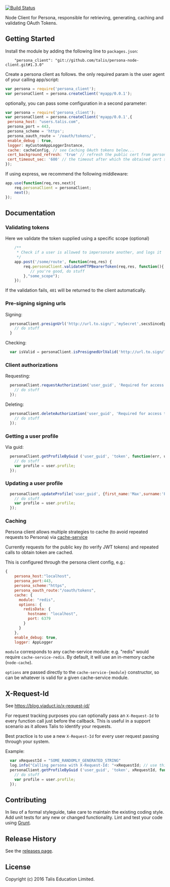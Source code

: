 [![Build Status](https://travis-ci.org/talis/persona-node-client.svg?branch=master)](https://travis-ci.org/talis/persona-node-client)

Node Client for Persona, responsible for retrieving, generating, caching and validating OAuth Tokens.

## Getting Started
Install the module by adding the following line to `packages.json`:

```
    "persona_client": "git://github.com/talis/persona-node-client.git#1.3.0"
```

Create a persona client as follows. the only required param is the user agent of your calling app/script:

```javascript
var persona = require('persona_client');
var personaClient = persona.createClient('myapp/0.0.1');
```

optionally, you can pass some configuration in a second parameter:

```javascript
var persona = require('persona_client');
var personaClient = persona.createClient('myapp/0.0.1',{
 persona_host: "users.talis.com",
 persona_port = 443,
 persona_scheme = 'https';
 persona_oauth_route = '/oauth/tokens/',
 enable_debug : true,
 logger: myCustomAppLoggerInstance,
 cache: cacheConfig, // see Caching OAuth tokens below...
 cert_background_refresh: 'true' // refresh the public cert from persona
 cert_timeout_sec: '600' // the timeout after which the obtained cert should not be used
});
```


If using express, we recommend the following middleware:

```javascript
app.use(function(req,res,next){
    req.personaClient = personaClient;
    next();
});
```

## Documentation

### Validating tokens

Here we validate the token supplied using a specific scope (optional)

```javascript
    /**
     * Check if a user is allowed to impersonate another, and logs it
     */
    app.post('/some/route', function(req,res) {
        req.personaClient.validateHTTPBearerToken(req,res, function(){
           // you're good, do stuff
        },"some_scope");
    });
```

If the validation fails, `401` will be returned to the client automatically.


### Pre-signing signing urls

Signing:

```javascript
  personaClient.presignUrl('http://url.to.sign/','mySecret',secsSinceEpocToExpiry,function(err,signedUrl) {
    // do stuff
  }
```

Checking:

```javascript
  var isValid = personaClient.isPresignedUrlValid('http://url.to.sign/?signature=34234545','mySecret');
```

### Client authorizations

Requesting:

```javascript
  personaClient.requestAuthorization('user_guid', 'Required for access to admin', 'client_id', 'client_secret', function(err,authorization) {
    // do stuff
  });
```

Deleting:

```javascript
  personaClient.deleteAuthorization('user_guid', 'Required for access to admin', 'client_id', 'client_secret', function(err) {
    // do stuff
  });
```

### Getting a user profile

Via guid:

```javascript
  personaClient.getProfileByGuid ('user_guid', 'token', function(err, user) {
    // do stuff
    var profile = user.profile;
  });
```

### Updating a user profile

```javascript
  personaClient.updateProfile('user_guid', {first_name:'Max',surname:'Payne'} 'token', function(err, user) {
    // do stuff
    var profile = user.profile;
  });
```

### Caching

Persona client allows multiple strategies to cache (to avoid repeated requests to Persona) via [cache-service](https://npmjs.org/package/cache-service)

Currently requests for the public key (to verify JWT tokens) and repeated calls to obtain token are cached.

This is configured through the persona client config, e.g.:

 ```javascript
 {
     persona_host:"localhost",
     persona_port:443,
     persona_scheme:"https",
     persona_oauth_route:"/oauth/tokens",
     cache: {
       module: "redis",
       options: {
         redisData: {
           hostname: "localhost",
           port: 6379
         }
       }
     },
     enable_debug: true,
     logger: AppLogger
 ```

`module` corresponds to any cache-service module: e.g. "redis" would require
`cache-service-redis`.  By default, it will use an in-memory cache (`node-cache`).
 
`options` are passed directly to the `cache-service-{module}` constructor, so can be whatever is valid for a given
cache-service module.

## X-Request-Id

See https://blog.viaduct.io/x-request-id/

For request tracking purposes you can optionally pass an `X-Request-Id` to every function call just before the callback. This is useful in a support scenario as it allows Talis to identify your requests.

Best practice is to use a new `X-Request-Id` for every user request passing through your system.

Example:

```javascript
  var xRequestId = "SOME_RANDOMLY_GENERATED_STRING"
  log.info("Calling persona with X-Request-Id: "+xRequestId; // use this log line later if there is a problem in any support requests
  personaClient.getProfileByGuid ('user_guid', 'token', xRequestId, function(err, user) {
    // do stuff
    var profile = user.profile;
  });
```

## Contributing
In lieu of a formal styleguide, take care to maintain the existing coding style. Add unit tests for any new or changed functionality. Lint and test your code using [Grunt](http://gruntjs.com/).

## Release History

See the [releases page](https://github.com/talis/persona-node-client/releases).

## License
Copyright (c) 2016 Talis Education Limited.
